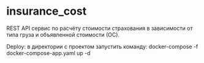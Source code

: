 # insurance_cost

REST API сервис по расчёту стоимости страхования в зависимости от типа груза и объявленной стоимости (ОС).

Deploy: в директории с проектом запустить команду: docker-compose -f docker-compose-app.yaml up -d
